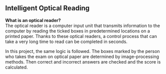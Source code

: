 ## Intelligent Optical Reading

**What is an optical reader?** <br>
The optical reader is a computer input unit that transmits information to the computer by reading the ticked boxes in predetermined locations on a printed paper. Thanks to these optical readers, a control process that can take a very long time to read can be completed in seconds.

In this project, the same logic is followed. The boxes marked by the person who takes the exam on optical paper are determined by image-processing methods.
Then correct and incorrect answers are checked and the score is calculated.

